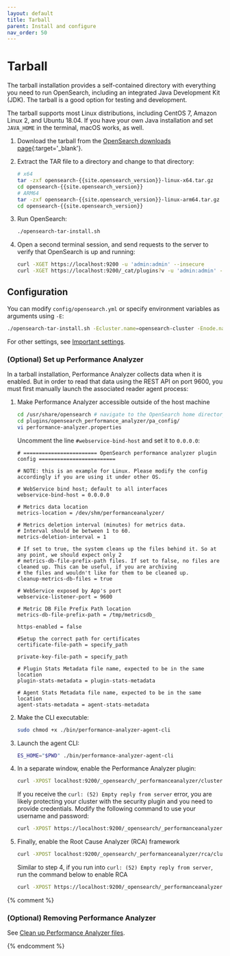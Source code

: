 ```yaml
---
layout: default
title: Tarball
parent: Install and configure
nav_order: 50
---
```


# Tarball

The tarball installation provides a self-contained directory with everything you need to run OpenSearch, including an integrated Java Development Kit (JDK). The tarball is a good option for testing and development.

The tarball supports most Linux distributions, including CentOS 7, Amazon Linux 2, and Ubuntu 18.04. If you have your own Java installation and set `JAVA_HOME` in the terminal, macOS works, as well.

1. Download the tarball from the [OpenSearch downloads page](https://opensearch.org/downloads/){:target='\_blank'}.

1. Extract the TAR file to a directory and change to that directory:

   ```bash
   # x64
   tar -zxf opensearch-{{site.opensearch_version}}-linux-x64.tar.gz
   cd opensearch-{{site.opensearch_version}}
   # ARM64
   tar -zxf opensearch-{{site.opensearch_version}}-linux-arm64.tar.gz
   cd opensearch-{{site.opensearch_version}}
   ```

1. Run OpenSearch:

   ```bash
   ./opensearch-tar-install.sh
   ```

1. Open a second terminal session, and send requests to the server to verify that OpenSearch is up and running:

   ```bash
   curl -XGET https://localhost:9200 -u 'admin:admin' --insecure
   curl -XGET https://localhost:9200/_cat/plugins?v -u 'admin:admin' --insecure
   ```


## Configuration

You can modify `config/opensearch.yml` or specify environment variables as arguments using `-E`:

```bash
./opensearch-tar-install.sh -Ecluster.name=opensearch-cluster -Enode.name=opensearch-node1 -Ehttp.host=0.0.0.0 -Ediscovery.type=single-node
```

For other settings, see [Important settings](../important-settings/).


### (Optional) Set up Performance Analyzer

In a tarball installation, Performance Analyzer collects data when it is enabled. But in order to read that data using the REST API on port 9600, you must first manually launch the associated reader agent process:

1. Make Performance Analyzer accessible outside of the host machine

   ```bash
   cd /usr/share/opensearch # navigate to the OpenSearch home directory
   cd plugins/opensearch_performance_analyzer/pa_config/
   vi performance-analyzer.properties
   ```

   Uncomment the line `#webservice-bind-host` and set it to `0.0.0.0`:

   ```
   # ======================== OpenSearch performance analyzer plugin config =========================

   # NOTE: this is an example for Linux. Please modify the config accordingly if you are using it under other OS.

   # WebService bind host; default to all interfaces
   webservice-bind-host = 0.0.0.0

   # Metrics data location
   metrics-location = /dev/shm/performanceanalyzer/

   # Metrics deletion interval (minutes) for metrics data.
   # Interval should be between 1 to 60.
   metrics-deletion-interval = 1

   # If set to true, the system cleans up the files behind it. So at any point, we should expect only 2
   # metrics-db-file-prefix-path files. If set to false, no files are cleaned up. This can be useful, if you are archiving
   # the files and wouldn't like for them to be cleaned up.
   cleanup-metrics-db-files = true

   # WebService exposed by App's port
   webservice-listener-port = 9600

   # Metric DB File Prefix Path location
   metrics-db-file-prefix-path = /tmp/metricsdb_

   https-enabled = false

   #Setup the correct path for certificates
   certificate-file-path = specify_path

   private-key-file-path = specify_path

   # Plugin Stats Metadata file name, expected to be in the same location
   plugin-stats-metadata = plugin-stats-metadata

   # Agent Stats Metadata file name, expected to be in the same location
   agent-stats-metadata = agent-stats-metadata
   ```

1. Make the CLI executable:

   ```bash
   sudo chmod +x ./bin/performance-analyzer-agent-cli
   ```

1. Launch the agent CLI:

   ```bash
   ES_HOME="$PWD" ./bin/performance-analyzer-agent-cli
   ```

1. In a separate window, enable the Performance Analyzer plugin:

   ```bash
   curl -XPOST localhost:9200/_opensearch/_performanceanalyzer/cluster/config -H 'Content-Type: application/json' -d '{"enabled": true}'
   ```

   If you receive the `curl: (52) Empty reply from server` error, you are likely protecting your cluster with the security plugin and you need to provide credentials. Modify the following command to use your username and password:

   ```bash
   curl -XPOST https://localhost:9200/_opensearch/_performanceanalyzer/cluster/config -H 'Content-Type: application/json' -d '{"enabled": true}' -u 'admin:admin' -k
   ```

1. Finally, enable the Root Cause Analyzer (RCA) framework

   ```bash
   curl -XPOST localhost:9200/_opensearch/_performanceanalyzer/rca/cluster/config -H 'Content-Type: application/json' -d '{"enabled": true}'
   ```

   Similar to step 4, if you run into `curl: (52) Empty reply from server`, run the command below to enable RCA

   ```bash
   curl -XPOST https://localhost:9200/_opensearch/_performanceanalyzer/rca/cluster/config -H 'Content-Type: application/json' -d '{"enabled": true}' -u 'admin:admin' -k
   ```

{% comment %}

### (Optional) Removing Performance Analyzer

See [Clean up Performance Analyzer files](../plugins/#optional-clean-up-performance-analyzer-files).

{% endcomment %}
